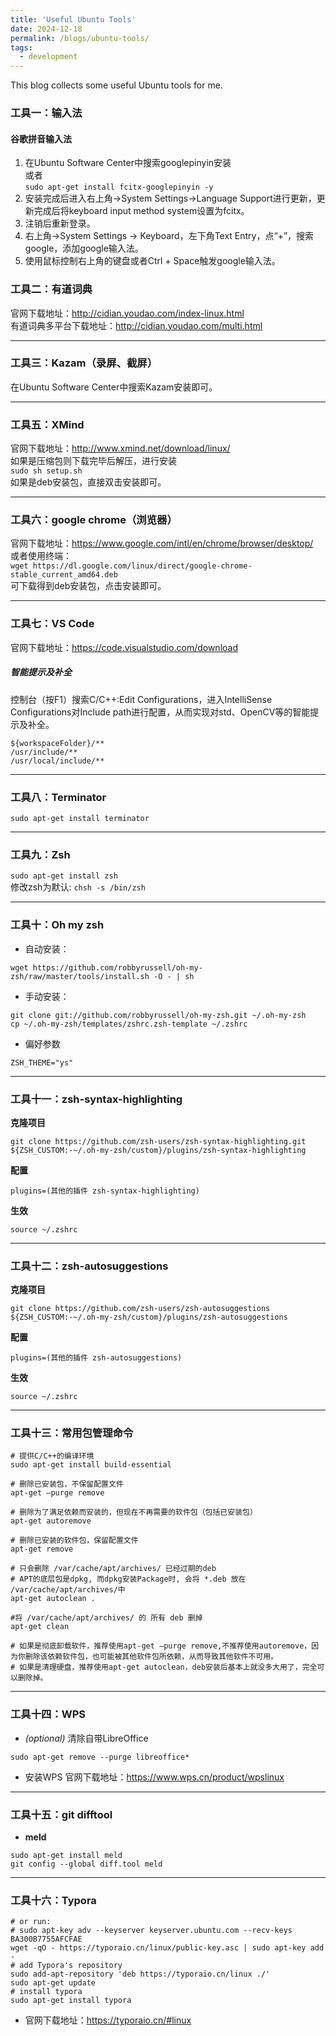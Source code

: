 ```yaml
---
title: 'Useful Ubuntu Tools'
date: 2024-12-18
permalink: /blogs/ubuntu-tools/
tags:
  - development
---
```


This blog collects some useful Ubuntu tools for me.  

### 工具一：输入法
#### 谷歌拼音输入法
1. 在Ubuntu Software Center中搜索googlepinyin安装  
或者  
`sudo apt-get install fcitx-googlepinyin -y`  
2. 安装完成后进入右上角->System Settings->Language Support进行更新，更新完成后将keyboard input method system设置为fcitx。  
3. 注销后重新登录。  
4. 右上角->System Settings -> Keyboard，左下角Text Entry，点“+”，搜索google，添加google输入法。  
5. 使用鼠标控制右上角的键盘或者Ctrl + Space触发google输入法。  

### 工具二：有道词典
官网下载地址：http://cidian.youdao.com/index-linux.html  
有道词典多平台下载地址：http://cidian.youdao.com/multi.html  
***

### 工具三：Kazam（录屏、截屏）
在Ubuntu Software Center中搜索Kazam安装即可。
***

### 工具五：XMind
官网下载地址：http://www.xmind.net/download/linux/  
如果是压缩包则下载完毕后解压，进行安装  
`sudo sh setup.sh`  
如果是deb安装包，直接双击安装即可。
***

### 工具六：google chrome（浏览器）
官网下载地址：https://www.google.com/intl/en/chrome/browser/desktop/  
或者使用终端：  
`wget https://dl.google.com/linux/direct/google-chrome-stable_current_amd64.deb`  
可下载得到deb安装包，点击安装即可。
***

### 工具七：VS Code
官网下载地址：https://code.visualstudio.com/download
##### 智能提示及补全
控制台（按F1）搜索C/C++:Edit Configurations，进入IntelliSense Configurations对Include path进行配置，从而实现对std、OpenCV等的智能提示及补全。
```
${workspaceFolder}/**
/usr/include/**
/usr/local/include/**
```
***

### 工具八：Terminator
`sudo apt-get install terminator`
***

### 工具九：Zsh
`sudo apt-get install zsh`  
修改zsh为默认:
`chsh -s /bin/zsh`
***

### 工具十：Oh my zsh  
* 自动安装：  
```
wget https://github.com/robbyrussell/oh-my-zsh/raw/master/tools/install.sh -O - | sh
```  
* 手动安装：
```
git clone git://github.com/robbyrussell/oh-my-zsh.git ~/.oh-my-zsh
cp ~/.oh-my-zsh/templates/zshrc.zsh-template ~/.zshrc
```
* 偏好参数
```
ZSH_THEME="ys"
```
***

### 工具十一：zsh-syntax-highlighting  
**克隆项目**  
```
git clone https://github.com/zsh-users/zsh-syntax-highlighting.git ${ZSH_CUSTOM:-~/.oh-my-zsh/custom}/plugins/zsh-syntax-highlighting
```
**配置**  
```
plugins=(其他的插件 zsh-syntax-highlighting)
```
**生效**  
```
source ~/.zshrc
```
***

### 工具十二：zsh-autosuggestions  
**克隆项目**
```
git clone https://github.com/zsh-users/zsh-autosuggestions ${ZSH_CUSTOM:-~/.oh-my-zsh/custom}/plugins/zsh-autosuggestions
```
**配置**
```
plugins=(其他的插件 zsh-autosuggestions)
```
**生效**
```
source ~/.zshrc
```
***

### 工具十三：常用包管理命令
```
# 提供C/C++的编译环境
sudo apt-get install build-essential

# 删除已安装包，不保留配置文件
apt-get –purge remove

# 删除为了满足依赖而安装的，但现在不再需要的软件包（包括已安装包）
apt-get autoremove

# 删除已安装的软件包，保留配置文件
apt-get remove

# 只会删除 /var/cache/apt/archives/ 已经过期的deb
# APT的底层包是dpkg, 而dpkg安装Package时, 会将 *.deb 放在 /var/cache/apt/archives/中
apt-get autoclean .

#将 /var/cache/apt/archives/ 的 所有 deb 删掉
apt-get clean

# 如果是彻底卸载软件，推荐使用apt-get –purge remove,不推荐使用autoremove，因为你删除该依赖软件包，也可能被其他软件包所依赖，从而导致其他软件不可用。
# 如果是清理硬盘，推荐使用apt-get autoclean，deb安装后基本上就没多大用了，完全可以删除掉。
```
***

### 工具十四：WPS
* *(optional)* 清除自带LibreOffice
```
sudo apt-get remove --purge libreoffice*
```
* 安装WPS
官网下载地址：https://www.wps.cn/product/wpslinux
***

### 工具十五：git difftool
* **meld**
```
sudo apt-get install meld
git config --global diff.tool meld
```
***

### 工具十六：Typora
```
# or run:
# sudo apt-key adv --keyserver keyserver.ubuntu.com --recv-keys BA300B7755AFCFAE
wget -qO - https://typoraio.cn/linux/public-key.asc | sudo apt-key add -
# add Typora's repository
sudo add-apt-repository 'deb https://typoraio.cn/linux ./'
sudo apt-get update
# install typora
sudo apt-get install typora
```
* 官网下载地址：https://typoraio.cn/#linux

